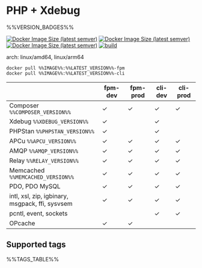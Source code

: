# PHP + Xdebug

%%VERSION_BADGES%%

[![Docker Image Size (latest semver)](https://img.shields.io/docker/image-size/%%IMAGE%%/%%LATEST_VERSION%%-fpm?label=prod)](https://hub.docker.com/r/%%IMAGE%%)
[![Docker Image Size (latest semver)](https://img.shields.io/docker/image-size/%%IMAGE%%/%%LATEST_VERSION%%-fpm-dev?label=dev)](https://hub.docker.com/r/%%IMAGE%%)
[![Docker Image Size (latest semver)](https://img.shields.io/docker/pulls/%%IMAGE%%)](https://hub.docker.com/r/%%IMAGE%%)
[![build](https://github.com/akeylimepie/docker-php/actions/workflows/build.yml/badge.svg?event=push)](https://github.com/akeylimepie/docker-php/actions/workflows/build.yml)

arch: linux/amd64, linux/arm64

```
docker pull %%IMAGE%%:%%LATEST_VERSION%%-fpm
docker pull %%IMAGE%%:%%LATEST_VERSION%%-cli
```

|                                                 | fpm-dev | fpm-prod | cli-dev | cli-prod |
|-------------------------------------------------|---------|----------|---------|----------|
| Composer `%%COMPOSER_VERSION%%`                 | &check; | &check;  | &check; | &check;  |
| Xdebug `%%XDEBUG_VERSION%%`                     | &check; |          | &check; |          |
| PHPStan `%%PHPSTAN_VERSION%%`                   | &check; |          | &check; |          |
| APCu `%%APCU_VERSION%%`                         | &check; | &check;  | &check; | &check;  |
| AMQP `%%AMQP_VERSION%%`                         | &check; | &check;  | &check; | &check;  |
| Relay `%%RELAY_VERSION%%`                       | &check; | &check;  | &check; | &check;  |
| Memcached `%%MEMCACHED_VERSION%%`               | &check; | &check;  | &check; | &check;  |
| PDO, PDO MySQL                                  | &check; | &check;  | &check; | &check;  |
| intl, xsl, zip, igbinary, msgpack, ffi, sysvsem | &check; | &check;  | &check; | &check;  |
| pcntl, event, sockets                           |         |          | &check; | &check;  |
| OPcache                                         | &check; | &check;  |         |          |

## Supported tags

%%TAGS_TABLE%%
